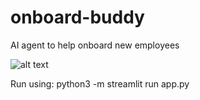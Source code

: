 # onboard-buddy
AI agent to help onboard new employees



![alt text](https://github.com/anmolnehru/onboard-buddy/blob/main/onboard-buddy.logo.jpg?raw=true)


Run using: python3 -m streamlit run app.py
